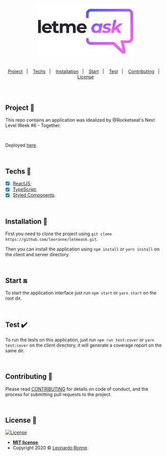 <p align="center">
  <img src="src\assets\img\png\transparentBanner.png" width="60%" />
</p>

##

<p align="center">
  <a href="#project-star2">Project</a>&nbsp;&nbsp;&nbsp;|&nbsp;&nbsp;&nbsp;
  <a href="#techs-rocket">Techs</a>&nbsp;&nbsp;&nbsp;|&nbsp;&nbsp;&nbsp;
  <a href="#installation-wrench">Installation</a>&nbsp;&nbsp;&nbsp;|&nbsp;&nbsp;&nbsp;
  <a href="#start-on">Start</a>&nbsp;&nbsp;&nbsp;|&nbsp;&nbsp;&nbsp;
  <a href="#test-heavy_check_mark">Test</a>&nbsp;&nbsp;&nbsp;|&nbsp;&nbsp;&nbsp;
  <a href="#contributing-">Contributing</a>&nbsp;&nbsp;&nbsp;|&nbsp;&nbsp;&nbsp;
  <a href="#license-memo">License</a>
</p>

##

<br>

## Project :star2:

This repo contains an application was idealized by @Rocketseat's Next Level Week #6 - Together.

<br>

Deployed [here](https://letmeask.ronne.dev).

<br>

## Techs :rocket:

- [x] [ReactJS](https://reactjs.org);
- [x] [TypeScript](https://www.typescriptlang.org/);
- [x] [Styled Components](https://styled-components.com/).

<br>

## Installation :wrench:

First you need to clone the project using `git clone https://github.com/leoronne/letmeask.git`.

Then you can install the application using `npm install` or `yarn install` on the client and server directory.

<br>

## Start :on:

To start the application interface just run `npm start` or `yarn start` on the root dir.

<br>

## Test :heavy_check_mark:

To run the tests on this application, just run `npm run test:cover` or `yarn test:cover` on the client directory, it will generate a coverage report on the same dir.

<br>

## Contributing 🤔

Please read [CONTRIBUTING](https://github.com/leoronne/letmeask/blob/master/CONTRIBUTING.md) for details on code of conduct, and the process for submitting pull requests to the project.

<br>

## License :memo:

[![License](http://img.shields.io/:license-mit-blue.svg?style=flat-square)](http://badges.mit-license.org)

- **[MIT license](https://github.com/leoronne/letmeask/blob/master/LICENSE)**
- Copyright 2020 © <a href="https://github.com/leoronne" target="_blank">Leonardo Ronne</a>.

##
